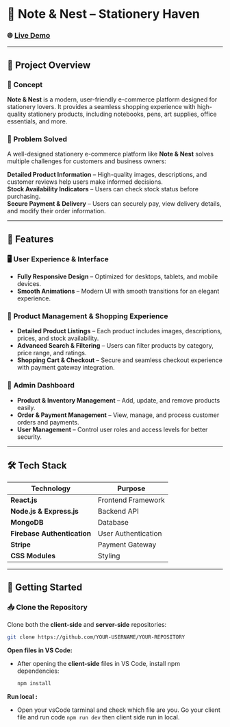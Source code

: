 # 📝 Note & Nest – Stationery Haven

### 🌐 [Live Demo](https://frontend-note-and-nest.vercel.app)  

---

## 📜 Project Overview  

### 📌 Concept  
**Note & Nest** is a modern, user-friendly e-commerce platform designed for stationery lovers. It provides a seamless shopping experience with high-quality stationery products, including notebooks, pens, art supplies, office essentials, and more.  

### 🚀 Problem Solved  
A well-designed stationery e-commerce platform like **Note & Nest** solves multiple challenges for customers and business owners:  

**Detailed Product Information** – High-quality images, descriptions, and customer reviews help users make informed decisions.  
**Stock Availability Indicators** – Users can check stock status before purchasing.  
**Secure Payment & Delivery** – Users can securely pay, view delivery details, and modify their order information.  

---

## 🌟 Features  

### 🖥️ **User Experience & Interface**  
- **Fully Responsive Design** – Optimized for desktops, tablets, and mobile devices.  
- **Smooth Animations** – Modern UI with smooth transitions for an elegant experience.  

### 🛒 **Product Management & Shopping Experience**  
- **Detailed Product Listings** – Each product includes images, descriptions, prices, and stock availability.  
- **Advanced Search & Filtering** – Users can filter products by category, price range, and ratings.  
- **Shopping Cart & Checkout** – Secure and seamless checkout experience with payment gateway integration.  

### 🔧 **Admin Dashboard**  
- **Product & Inventory Management** – Add, update, and remove products easily.  
- **Order & Payment Management** – View, manage, and process customer orders and payments.  
- **User Management** – Control user roles and access levels for better security.  

---

## 🛠️ Tech Stack  

| Technology | Purpose |
|------------|---------|
| **React.js** | Frontend Framework |
| **Node.js & Express.js** | Backend API |
| **MongoDB** | Database |
| **Firebase Authentication** | User Authentication |
| **Stripe** | Payment Gateway |
| **CSS Modules** | Styling |

---

## 🚀 Getting Started  

### 📥 Clone the Repository  
Clone both the **client-side** and **server-side** repositories:  

```bash
git clone https://github.com/YOUR-USERNAME/YOUR-REPOSITORY
```
**Open files in VS Code:**
   - After opening the **client-side** files in VS Code, install npm dependencies:
     ```bash
     npm install
     ```
**Run local :**
   - Open your vsCode tarminal and check which file are you. Go your client file and run code `npm run dev` then client side run in local.

